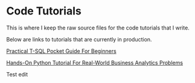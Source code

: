 # Code Tutorials

This is where I keep the raw source files for the code tutorials that I write.

Below are links to tutorials that are currently in production.

<a href="https://tutorials.massstreet.net/v/transact-sql">Practical T-SQL Pocket Guide For Beginners</a>

<a href="https://tutorials.massstreet.net/v/python">Hands-On Python Tutorial For Real-World Business Analytics Problems</a>

Test edit